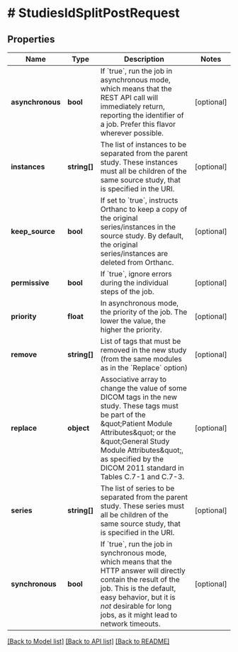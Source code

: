 # # StudiesIdSplitPostRequest

## Properties

Name | Type | Description | Notes
------------ | ------------- | ------------- | -------------
**asynchronous** | **bool** | If &#x60;true&#x60;, run the job in asynchronous mode, which means that the REST API call will immediately return, reporting the identifier of a job. Prefer this flavor wherever possible. | [optional]
**instances** | **string[]** | The list of instances to be separated from the parent study. These instances must all be children of the same source study, that is specified in the URI. | [optional]
**keep_source** | **bool** | If set to &#x60;true&#x60;, instructs Orthanc to keep a copy of the original series/instances in the source study. By default, the original series/instances are deleted from Orthanc. | [optional]
**permissive** | **bool** | If &#x60;true&#x60;, ignore errors during the individual steps of the job. | [optional]
**priority** | **float** | In asynchronous mode, the priority of the job. The lower the value, the higher the priority. | [optional]
**remove** | **string[]** | List of tags that must be removed in the new study (from the same modules as in the &#x60;Replace&#x60; option) | [optional]
**replace** | **object** | Associative array to change the value of some DICOM tags in the new study. These tags must be part of the \&quot;Patient Module Attributes\&quot; or the \&quot;General Study Module Attributes\&quot;, as specified by the DICOM 2011 standard in Tables C.7-1 and C.7-3. | [optional]
**series** | **string[]** | The list of series to be separated from the parent study. These series must all be children of the same source study, that is specified in the URI. | [optional]
**synchronous** | **bool** | If &#x60;true&#x60;, run the job in synchronous mode, which means that the HTTP answer will directly contain the result of the job. This is the default, easy behavior, but it is *not* desirable for long jobs, as it might lead to network timeouts. | [optional]

[[Back to Model list]](../../README.md#models) [[Back to API list]](../../README.md#endpoints) [[Back to README]](../../README.md)
